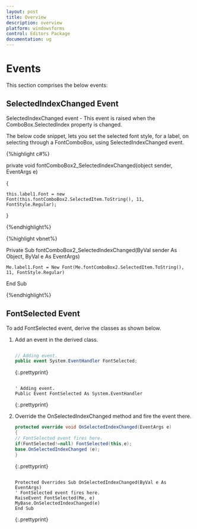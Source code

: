 ```yaml
---
layout: post
title: Overview
description: overview
platform: windowsforms
control: Editors Package
documentation: ug
---
```



# Events

This section comprises the below events:

## SelectedIndexChanged Event

SelectedIndexChanged event - This event is raised when the ComboBox.SelectedIndex property is changed. 

The below code snippet, lets you set the selected font style, for a label, on selecting through a FontComboBox, using SelectedIndexChanged event.

{%highlight c#%}



private void fontComboBox2_SelectedIndexChanged(object sender, EventArgs e)

{

    this.label1.Font = new Font(this.fontComboBox2.SelectedItem.ToString(), 11, FontStyle.Regular);

}


{%endhighlight%}

{%highlight vbnet%}


Private Sub fontComboBox2_SelectedIndexChanged(ByVal sender As Object, ByVal e As EventArgs)

    Me.label1.Font = New Font(Me.fontComboBox2.SelectedItem.ToString(), 11, FontStyle.Regular)

End Sub

{%endhighlight%}


## FontSelected Event

To add FontSelected event, derive the classes as shown below.

1. Add an event in the derived class.
   
   ~~~ cs
   
   // Adding event.
   public event System.EventHandler FontSelected;
   
   ~~~
   {:.prettyprint}
   
   ~~~vbnet
   
   ' Adding event.
   Public Event FontSelected As System.EventHandler
   ~~~
   {:.prettyprint}



2. Override the OnSelectedIndexChanged method and fire the event there.
   
   ~~~ cs
   protected override void OnSelectedIndexChanged(EventArgs e) 
   {
   // FontSelected event fires here.
   if(FontSelected!=null) FontSelected(this,e);
   base.OnSelectedIndexChanged (e);
   }
   ~~~
   {:.prettyprint}
   
   
   ~~~vbnet
   
   Protected Overrides Sub OnSelectedIndexChanged(ByVal e As EventArgs)
   ' FontSelected event fires here.
   RaiseEvent FontSelected(Me, e)
   MyBase.OnSelectedIndexChanged(e)
   End Sub
   
   ~~~
   {:.prettyprint}






